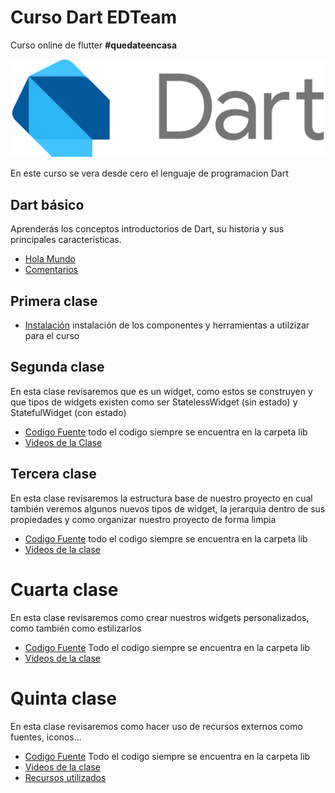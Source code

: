 # Curso Dart EDTeam
Curso online de flutter **#quedateencasa**

![](image_readme/image.png)

En este curso se vera desde cero el lenguaje de programacion Dart

## Dart básico

Aprenderás los conceptos introductorios de Dart, su historia y sus principales características.
* [Hola Mundo](https://github.com/Alvardud/Curso-Dart-EDTeam/blob/master/bin/main.dart)
* [Comentarios]()

## Primera clase

* [Instalación](https://drive.google.com/open?id=1CmagS_Ox3IWVd2PLeBBdF6s_Lv27cV69) instalación de los componentes y herramientas a utilzizar para el curso

## Segunda clase

En esta clase revisaremos que es un widget, como estos se construyen y que tipos de widgets existen como ser StatelessWidget (sin estado) y StatefulWidget (con estado)

* [Codigo Fuente](https://github.com/Alvardud/Curso-Flutter-online-2020/tree/segunda_clase) todo el codigo siempre se encuentra en la carpeta lib
* [Videos de la Clase](https://drive.google.com/open?id=1ENLl9J_BfHudLX--4mMZaZYxPLc5Qe-S)


## Tercera clase

En esta clase revisaremos la estructura base de nuestro proyecto en cual también veremos algunos nuevos tipos de widget, la jerarquia dentro de sus propiedades y como organizar nuestro proyecto de forma limpia

* [Codigo Fuente](https://github.com/Alvardud/Curso-Flutter-online-2020/tree/tercera_clase) todo el codigo siempre se encuentra en la carpeta lib
* [Videos de la clase](https://drive.google.com/open?id=1gNNsOsULfHgPa1eIXzbiid_RzHsMyfbU)

# Cuarta clase

En esta clase revisaremos como crear nuestros widgets personalizados, como también como estilizarlos

* [Codigo Fuente](https://github.com/Alvardud/Curso-Flutter-online-2020/tree/cuarta_clase) Todo el codigo siempre se encuentra en la carpeta lib
* [Videos de la clase](https://drive.google.com/open?id=180Tomyg-hsVvHw4dIqjagtbiPfyOWdVe)

# Quinta clase

En esta clase revisaremos como hacer uso de recursos externos como fuentes, iconos...

* [Codigo Fuente](https://github.com/Alvardud/Curso-Flutter-online-2020/tree/quinta_clase) Todo el codigo siempre se encuentra en la carpeta lib
* [Videos de la clase](https://drive.google.com/open?id=1e-qWjPkB3uHxO1RrhVg8u3Z5xkiXfY1T)
* [Recursos utilizados](https://drive.google.com/open?id=1xJXeG5qOjRFXpapK0OwseGfLGTOB0Nj7)